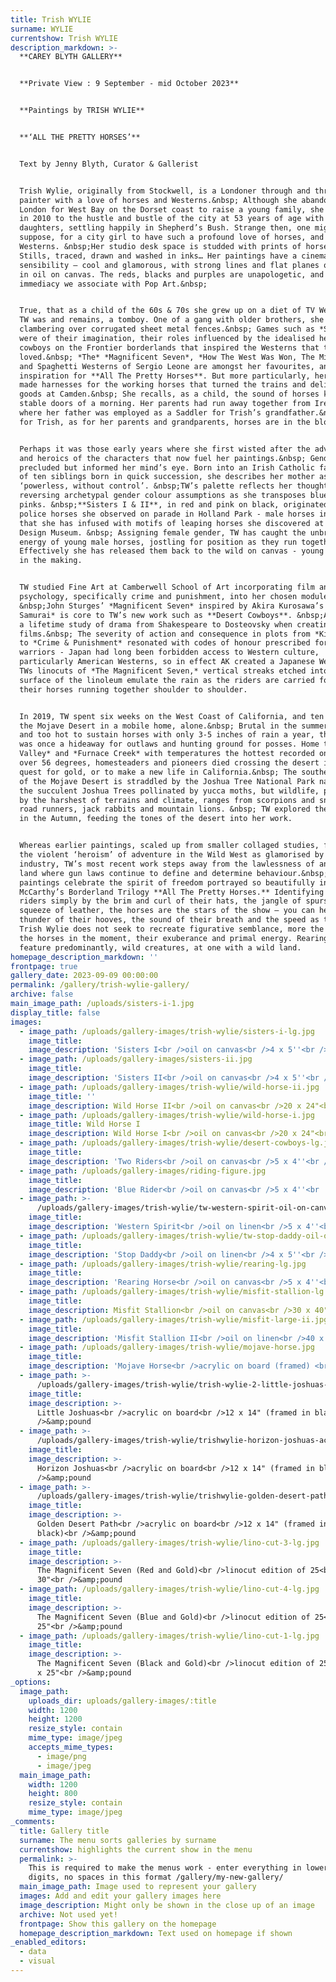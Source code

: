 ```yaml
---
title: Trish WYLIE
surname: WYLIE
currentshow: Trish WYLIE
description_markdown: >-
  **CAREY BLYTH GALLERY**


  **Private View : 9 September - mid October 2023**


  **Paintings by TRISH WYLIE**


  **‘ALL THE PRETTY HORSES’**


  Text by Jenny Blyth, Curator & Gallerist


  Trish Wylie, originally from Stockwell, is a Londoner through and through, a
  painter with a love of horses and Westerns.&nbsp; Although she abandoned
  London for West Bay on the Dorset coast to raise a young family, she returned
  in 2010 to the hustle and bustle of the city at 53 years of age with two
  daughters, settling happily in Shepherd’s Bush. Strange then, one might
  suppose, for a city girl to have such a profound love of horses, and more so
  Westerns. &nbsp;Her studio desk space is studded with prints of horses - Film
  Stills, traced, drawn and washed in inks… Her paintings have a cinematic
  sensibility – cool and glamorous, with strong lines and flat planes of colour
  in oil on canvas. The reds, blacks and purples are unapologetic, and lend an
  immediacy we associate with Pop Art.&nbsp;


  True, that as a child of the 60s & 70s she grew up on a diet of TV Westerns.
  TW was and remains, a tomboy. One of a gang with older brothers, she recalls
  clambering over corrugated sheet metal fences.&nbsp; Games such as *Stallions*
  were of their imagination, their roles influenced by the idealised heroics of
  cowboys on the Frontier borderlands that inspired the Westerns that they
  loved.&nbsp; *The* *Magnificent Seven*, *How The West Was Won, The Misfits*
  and Spaghetti Westerns of Sergio Leone are amongst her favourites, and
  inspiration for **All The Pretty Horses**. But more particularly, her father
  made harnesses for the working horses that turned the trains and delivered
  goods at Camden.&nbsp; She recalls, as a child, the sound of horses kicking
  stable doors of a morning. Her parents had run away together from Ireland
  where her father was employed as a Saddler for Trish’s grandfather.&nbsp; So
  for Trish, as for her parents and grandparents, horses are in the blood.&nbsp;


  Perhaps it was those early years where she first wisted after the adventure
  and heroics of the characters that now fuel her paintings.&nbsp; Gender
  precluded but informed her mind’s eye. Born into an Irish Catholic family, one
  of ten siblings born in quick succession, she describes her mother as
  ‘powerless, without control’. &nbsp;TW’s palette reflects her thoughts,
  reversing archetypal gender colour assumptions as she transposes blues with
  pinks. &nbsp;**Sisters I & II**, in red and pink on black, originated from
  police horses she observed on parade in Holland Park - male horses in reality
  that she has infused with motifs of leaping horses she discovered at the
  Design Museum. &nbsp; Assigning female gender, TW has caught the unbridled
  energy of young male horses, jostling for position as they run together.
  Effectively she has released them back to the wild on canvas - young stallions
  in the making.


  TW studied Fine Art at Camberwell School of Art incorporating film and
  psychology, specifically crime and punishment, into her chosen modules.
  &nbsp;John Sturges’ *Magnificent Seven* inspired by Akira Kurosawa’s *Seven
  Samurai* is core to TW’s new work such as **Desert Cowboys**. &nbsp;AK drew on
  a lifetime study of drama from Shakespeare to Dosteovsky when creating his
  films.&nbsp; The severity of action and consequence in plots from *King Lear*
  to *Crime & Punishment* resonated with codes of honour prescribed for Samurai
  warriors - Japan had long been forbidden access to Western culture,
  particularly American Westerns, so in effect AK created a Japanese Western. In
  TWs linocuts of *The Magnificent Seven,* vertical streaks etched into the
  surface of the linoleum emulate the rain as the riders are carried forward by
  their horses running together shoulder to shoulder.


  In 2019, TW spent six weeks on the West Coast of California, and ten days in
  the Mojave Desert in a mobile home, alone.&nbsp; Brutal in the summer months,
  and too hot to sustain horses with only 3-5 inches of rain a year, the desert
  was once a hideaway for outlaws and hunting ground for posses. Home to *Death
  Valley* and *Furnace Creek* with temperatures the hottest recorded on Earth at
  over 56 degrees, homesteaders and pioneers died crossing the desert in their
  quest for gold, or to make a new life in California.&nbsp; The southern region
  of the Mojave Desert is straddled by the Joshua Tree National Park named after
  the succulent Joshua Trees pollinated by yucca moths, but wildlife, prescribed
  by the harshest of terrains and climate, ranges from scorpions and snakes to
  road runners, jack rabbits and mountain lions. &nbsp; TW explored the Mojave
  in the Autumn, feeding the tones of the desert into her work.


  Whereas earlier paintings, scaled up from smaller collaged studies, featured
  the violent ‘heroism’ of adventure in the Wild West as glamorised by the film
  industry, TW’s most recent work steps away from the lawlessness of an untamed
  land where gun laws continue to define and determine behaviour.&nbsp; Her new
  paintings celebrate the spirit of freedom portrayed so beautifully in Cormac
  McCarthy’s Borderland Trilogy **All The Pretty Horses.** Identifying the
  riders simply by the brim and curl of their hats, the jangle of spurs and the
  squeeze of leather, the horses are the stars of the show – you can hear the
  thunder of their hooves, the sound of their breath and the speed as they run.
  Trish Wylie does not seek to recreate figurative semblance, more the spirit of
  the horses in the moment, their exuberance and primal energy. Rearing horses
  feature predominantly, wild creatures, at one with a wild land.
homepage_description_markdown: ''
frontpage: true
gallery_date: 2023-09-09 00:00:00
permalink: /gallery/trish-wylie-gallery/
archive: false
main_image_path: /uploads/sisters-i-1.jpg
display_title: false
images:
  - image_path: /uploads/gallery-images/trish-wylie/sisters-i-lg.jpg
    image_title:
    image_description: 'Sisters I<br />oil on canvas<br />4 x 5''<br />&amp;pound '
  - image_path: /uploads/gallery-images/sisters-ii.jpg
    image_title:
    image_description: 'Sisters II<br />oil on canvas<br />4 x 5''<br />&amp;pound '
  - image_path: /uploads/gallery-images/trish-wylie/wild-horse-ii.jpg
    image_title: ''
    image_description: Wild Horse II<br />oil on canvas<br />20 x 24"<br
  - image_path: /uploads/gallery-images/trish-wylie/wild-horse-i.jpg
    image_title: Wild Horse I
    image_description: Wild Horse I<br />oil on canvas<br />20 x 24"<br
  - image_path: /uploads/gallery-images/trish-wylie/desert-cowboys-lg.jpg
    image_title:
    image_description: 'Two Riders<br />oil on canvas<br />5 x 4''<br />&amp;pound '
  - image_path: /uploads/gallery-images/riding-figure.jpg
    image_title:
    image_description: 'Blue Rider<br />oil on canvas<br />5 x 4''<br '
  - image_path: >-
      /uploads/gallery-images/trish-wylie/tw-western-spirit-oil-on-canvas-5-x-4.jpg
    image_title:
    image_description: 'Western Spirit<br />oil on linen<br />5 x 4''<br />&amp;pound '
  - image_path: /uploads/gallery-images/trish-wylie/tw-stop-daddy-oil-on-canvas-5-x-4.jpg
    image_title:
    image_description: 'Stop Daddy<br />oil on linen<br />4 x 5''<br />&amp;pound '
  - image_path: /uploads/gallery-images/trish-wylie/rearing-lg.jpg
    image_title:
    image_description: 'Rearing Horse<br />oil on canvas<br />5 x 4''<br />&amp;pound '
  - image_path: /uploads/gallery-images/trish-wylie/misfit-stallion-lg.jpg
    image_title:
    image_description: Misfit Stallion<br />oil on canvas<br />30 x 40"<br
  - image_path: /uploads/gallery-images/trish-wylie/misfit-large-ii.jpg
    image_title:
    image_description: 'Misfit Stallion II<br />oil on linen<br />40 x 40"<br />&amp;pound '
  - image_path: /uploads/gallery-images/trish-wylie/mojave-horse.jpg
    image_title:
    image_description: 'Mojave Horse<br />acrylic on board (framed) <br />12 x 16"<br '
  - image_path: >-
      /uploads/gallery-images/trish-wylie/trish-wylie-2-little-joshuas-acrylic-on-board-in-black-wooden-frame-12-x-14.jpg
    image_title:
    image_description: >-
      Little Joshuas<br />acrylic on board<br />12 x 14" (framed in black)<br
      />&amp;pound 
  - image_path: >-
      /uploads/gallery-images/trish-wylie/trishwylie-horizon-joshuas-acrylic-on-board-in-black-wooden-frame-14-x-12.jpg
    image_title:
    image_description: >-
      Horizon Joshuas<br />acrylic on board<br />12 x 14" (framed in black)<br
      />&amp;pound 
  - image_path: >-
      /uploads/gallery-images/trish-wylie/trishwylie-golden-desert-path-acrylic-on-board-in-black-wooden-frame-12-x-14.jpg
    image_title:
    image_description: >-
      Golden Desert Path<br />acrylic on board<br />12 x 14" (framed in
      black)<br />&amp;pound 
  - image_path: /uploads/gallery-images/trish-wylie/lino-cut-3-lg.jpg
    image_title:
    image_description: >-
      The Magnificent Seven (Red and Gold)<br />linocut edition of 25<br />25 x
      30"<br />&amp;pound 
  - image_path: /uploads/gallery-images/trish-wylie/lino-cut-4-lg.jpg
    image_title:
    image_description: >-
      The Magnificent Seven (Blue and Gold)<br />linocut edition of 25<br />30 x
      25"<br />&amp;pound 
  - image_path: /uploads/gallery-images/trish-wylie/lino-cut-1-lg.jpg
    image_title:
    image_description: >-
      The Magnificent Seven (Black and Gold)<br />linocut edition of 25<br />30
      x 25"<br />&amp;pound 
_options:
  image_path:
    uploads_dir: uploads/gallery-images/:title
    width: 1200
    height: 1200
    resize_style: contain
    mime_type: image/jpeg
    accepts_mime_types:
      - image/png
      - image/jpeg
  main_image_path:
    width: 1200
    height: 800
    resize_style: contain
    mime_type: image/jpeg
_comments:
  title: Gallery title
  surname: The menu sorts galleries by surname
  currentshow: highlights the current show in the menu
  permalink: >-
    This is required to make the menus work - enter everything in lower case, no
    digits, no spaces in this format /gallery/my-new-gallery/
  main_image_path: Image used to represent your gallery
  images: Add and edit your gallery images here
  image_description: Might only be shown in the close up of an image
  archive: Not used yet!
  frontpage: Show this gallery on the homepage
  homepage_description_markdown: Text used on homepage if shown
_enabled_editors:
  - data
  - visual
---
```

